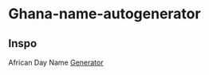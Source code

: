 # Ghana-name-autogenerator

## Inspo

African Day Name [Generator](https://thisworldmusic.com/african-day-name-generator/)
